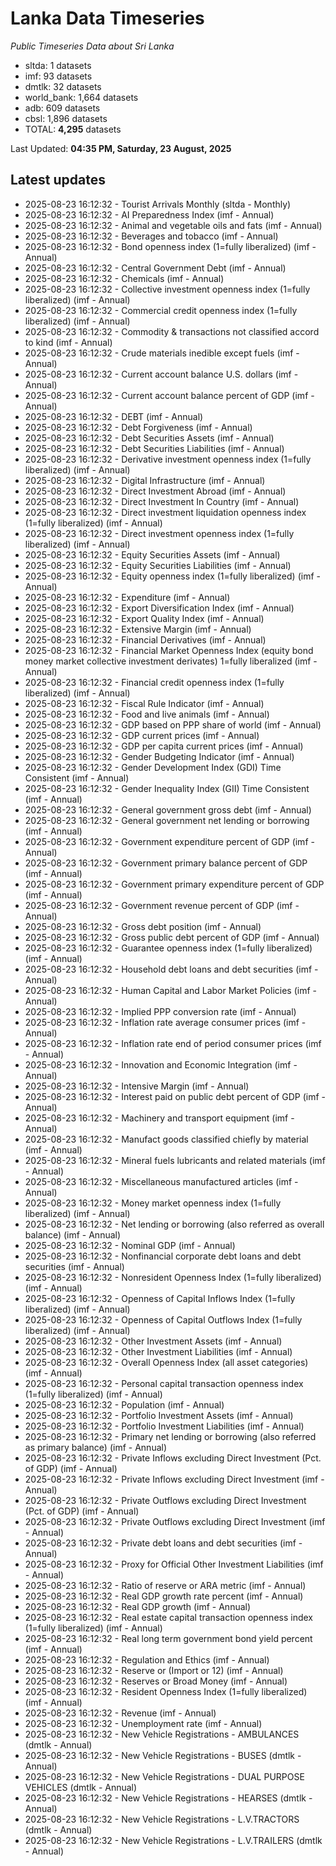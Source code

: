 # Lanka Data Timeseries
*Public Timeseries Data about Sri Lanka*

* sltda: 1 datasets
* imf: 93 datasets
* dmtlk: 32 datasets
* world_bank: 1,664 datasets
* adb: 609 datasets
* cbsl: 1,896 datasets
* TOTAL: **4,295** datasets

Last Updated: **04:35 PM, Saturday, 23 August, 2025**

## Latest updates

* 2025-08-23 16:12:32 - Tourist Arrivals Monthly (sltda - Monthly)
* 2025-08-23 16:12:32 - AI Preparedness Index (imf - Annual)
* 2025-08-23 16:12:32 - Animal and vegetable oils and fats (imf - Annual)
* 2025-08-23 16:12:32 - Beverages and tobacco (imf - Annual)
* 2025-08-23 16:12:32 - Bond openness index (1=fully liberalized) (imf - Annual)
* 2025-08-23 16:12:32 - Central Government Debt (imf - Annual)
* 2025-08-23 16:12:32 - Chemicals (imf - Annual)
* 2025-08-23 16:12:32 - Collective investment openness index (1=fully liberalized) (imf - Annual)
* 2025-08-23 16:12:32 - Commercial credit openness index (1=fully liberalized) (imf - Annual)
* 2025-08-23 16:12:32 - Commodity & transactions not classified accord to kind (imf - Annual)
* 2025-08-23 16:12:32 - Crude materials inedible except fuels (imf - Annual)
* 2025-08-23 16:12:32 - Current account balance U.S. dollars (imf - Annual)
* 2025-08-23 16:12:32 - Current account balance percent of GDP (imf - Annual)
* 2025-08-23 16:12:32 - DEBT (imf - Annual)
* 2025-08-23 16:12:32 - Debt Forgiveness (imf - Annual)
* 2025-08-23 16:12:32 - Debt Securities Assets (imf - Annual)
* 2025-08-23 16:12:32 - Debt Securities Liabilities (imf - Annual)
* 2025-08-23 16:12:32 - Derivative investment openness index (1=fully liberalized) (imf - Annual)
* 2025-08-23 16:12:32 - Digital Infrastructure (imf - Annual)
* 2025-08-23 16:12:32 - Direct Investment Abroad (imf - Annual)
* 2025-08-23 16:12:32 - Direct Investment In Country (imf - Annual)
* 2025-08-23 16:12:32 - Direct investment liquidation openness index (1=fully liberalized) (imf - Annual)
* 2025-08-23 16:12:32 - Direct investment openness index (1=fully liberalized) (imf - Annual)
* 2025-08-23 16:12:32 - Equity Securities Assets (imf - Annual)
* 2025-08-23 16:12:32 - Equity Securities Liabilities (imf - Annual)
* 2025-08-23 16:12:32 - Equity openness index (1=fully liberalized) (imf - Annual)
* 2025-08-23 16:12:32 - Expenditure (imf - Annual)
* 2025-08-23 16:12:32 - Export Diversification Index (imf - Annual)
* 2025-08-23 16:12:32 - Export Quality Index (imf - Annual)
* 2025-08-23 16:12:32 - Extensive Margin (imf - Annual)
* 2025-08-23 16:12:32 - Financial Derivatives (imf - Annual)
* 2025-08-23 16:12:32 - Financial Market Openness Index (equity bond money market collective investment derivates) 1=fully liberalized (imf - Annual)
* 2025-08-23 16:12:32 - Financial credit openness index (1=fully liberalized) (imf - Annual)
* 2025-08-23 16:12:32 - Fiscal Rule Indicator (imf - Annual)
* 2025-08-23 16:12:32 - Food and live animals (imf - Annual)
* 2025-08-23 16:12:32 - GDP based on PPP share of world (imf - Annual)
* 2025-08-23 16:12:32 - GDP current prices (imf - Annual)
* 2025-08-23 16:12:32 - GDP per capita current prices (imf - Annual)
* 2025-08-23 16:12:32 - Gender Budgeting Indicator (imf - Annual)
* 2025-08-23 16:12:32 - Gender Development Index (GDI) Time Consistent (imf - Annual)
* 2025-08-23 16:12:32 - Gender Inequality Index (GII) Time Consistent (imf - Annual)
* 2025-08-23 16:12:32 - General government gross debt (imf - Annual)
* 2025-08-23 16:12:32 - General government net lending or borrowing (imf - Annual)
* 2025-08-23 16:12:32 - Government expenditure percent of GDP (imf - Annual)
* 2025-08-23 16:12:32 - Government primary balance percent of GDP (imf - Annual)
* 2025-08-23 16:12:32 - Government primary expenditure percent of GDP (imf - Annual)
* 2025-08-23 16:12:32 - Government revenue percent of GDP (imf - Annual)
* 2025-08-23 16:12:32 - Gross debt position (imf - Annual)
* 2025-08-23 16:12:32 - Gross public debt percent of GDP (imf - Annual)
* 2025-08-23 16:12:32 - Guarantee openness index (1=fully liberalized) (imf - Annual)
* 2025-08-23 16:12:32 - Household debt loans and debt securities (imf - Annual)
* 2025-08-23 16:12:32 - Human Capital and Labor Market Policies (imf - Annual)
* 2025-08-23 16:12:32 - Implied PPP conversion rate (imf - Annual)
* 2025-08-23 16:12:32 - Inflation rate average consumer prices (imf - Annual)
* 2025-08-23 16:12:32 - Inflation rate end of period consumer prices (imf - Annual)
* 2025-08-23 16:12:32 - Innovation and Economic Integration (imf - Annual)
* 2025-08-23 16:12:32 - Intensive Margin (imf - Annual)
* 2025-08-23 16:12:32 - Interest paid on public debt percent of GDP (imf - Annual)
* 2025-08-23 16:12:32 - Machinery and transport equipment (imf - Annual)
* 2025-08-23 16:12:32 - Manufact goods classified chiefly by material (imf - Annual)
* 2025-08-23 16:12:32 - Mineral fuels lubricants and related materials (imf - Annual)
* 2025-08-23 16:12:32 - Miscellaneous manufactured articles (imf - Annual)
* 2025-08-23 16:12:32 - Money market openness index (1=fully liberalized) (imf - Annual)
* 2025-08-23 16:12:32 - Net lending or borrowing (also referred as overall balance) (imf - Annual)
* 2025-08-23 16:12:32 - Nominal GDP (imf - Annual)
* 2025-08-23 16:12:32 - Nonfinancial corporate debt loans and debt securities (imf - Annual)
* 2025-08-23 16:12:32 - Nonresident Openness Index (1=fully liberalized) (imf - Annual)
* 2025-08-23 16:12:32 - Openness of Capital Inflows Index (1=fully liberalized) (imf - Annual)
* 2025-08-23 16:12:32 - Openness of Capital Outflows Index (1=fully liberalized) (imf - Annual)
* 2025-08-23 16:12:32 - Other Investment Assets (imf - Annual)
* 2025-08-23 16:12:32 - Other Investment Liabilities (imf - Annual)
* 2025-08-23 16:12:32 - Overall Openness Index (all asset categories) (imf - Annual)
* 2025-08-23 16:12:32 - Personal capital transaction openness index (1=fully liberalized) (imf - Annual)
* 2025-08-23 16:12:32 - Population (imf - Annual)
* 2025-08-23 16:12:32 - Portfolio Investment Assets (imf - Annual)
* 2025-08-23 16:12:32 - Portfolio Investment Liabilities (imf - Annual)
* 2025-08-23 16:12:32 - Primary net lending or borrowing (also referred as primary balance) (imf - Annual)
* 2025-08-23 16:12:32 - Private Inflows excluding Direct Investment (Pct. of GDP) (imf - Annual)
* 2025-08-23 16:12:32 - Private Inflows excluding Direct Investment (imf - Annual)
* 2025-08-23 16:12:32 - Private Outflows excluding Direct Investment (Pct. of GDP) (imf - Annual)
* 2025-08-23 16:12:32 - Private Outflows excluding Direct Investment (imf - Annual)
* 2025-08-23 16:12:32 - Private debt loans and debt securities (imf - Annual)
* 2025-08-23 16:12:32 - Proxy for Official Other Investment Liabilities (imf - Annual)
* 2025-08-23 16:12:32 - Ratio of reserve or ARA metric (imf - Annual)
* 2025-08-23 16:12:32 - Real GDP growth rate percent (imf - Annual)
* 2025-08-23 16:12:32 - Real GDP growth (imf - Annual)
* 2025-08-23 16:12:32 - Real estate capital transaction openness index (1=fully liberalized) (imf - Annual)
* 2025-08-23 16:12:32 - Real long term government bond yield percent (imf - Annual)
* 2025-08-23 16:12:32 - Regulation and Ethics (imf - Annual)
* 2025-08-23 16:12:32 - Reserve or (Import or 12) (imf - Annual)
* 2025-08-23 16:12:32 - Reserves or Broad Money (imf - Annual)
* 2025-08-23 16:12:32 - Resident Openness Index (1=fully liberalized) (imf - Annual)
* 2025-08-23 16:12:32 - Revenue (imf - Annual)
* 2025-08-23 16:12:32 - Unemployment rate (imf - Annual)
* 2025-08-23 16:12:32 - New Vehicle Registrations - AMBULANCES (dmtlk - Annual)
* 2025-08-23 16:12:32 - New Vehicle Registrations - BUSES (dmtlk - Annual)
* 2025-08-23 16:12:32 - New Vehicle Registrations - DUAL PURPOSE VEHICLES (dmtlk - Annual)
* 2025-08-23 16:12:32 - New Vehicle Registrations - HEARSES (dmtlk - Annual)
* 2025-08-23 16:12:32 - New Vehicle Registrations - L.V.TRACTORS (dmtlk - Annual)
* 2025-08-23 16:12:32 - New Vehicle Registrations - L.V.TRAILERS (dmtlk - Annual)